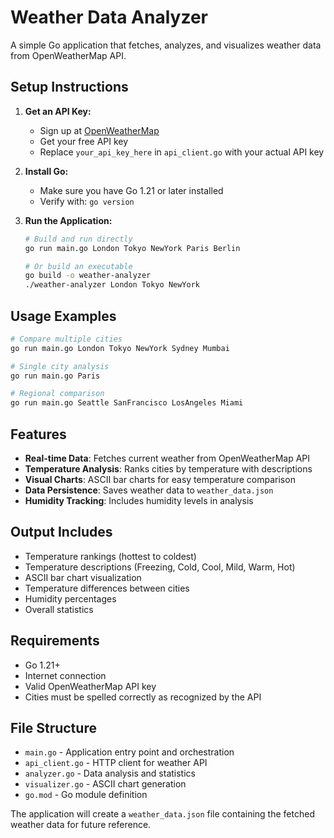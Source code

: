 # Weather Data Analyzer

A simple Go application that fetches, analyzes, and visualizes weather data from OpenWeatherMap API.

## Setup Instructions

1. **Get an API Key:**
   - Sign up at [OpenWeatherMap](https://openweathermap.org/api)
   - Get your free API key
   - Replace `your_api_key_here` in `api_client.go` with your actual API key

2. **Install Go:**
   - Make sure you have Go 1.21 or later installed
   - Verify with: `go version`

3. **Run the Application:**
   ```bash
   # Build and run directly
   go run main.go London Tokyo NewYork Paris Berlin
   
   # Or build an executable
   go build -o weather-analyzer
   ./weather-analyzer London Tokyo NewYork
   ```

## Usage Examples

```bash
# Compare multiple cities
go run main.go London Tokyo NewYork Sydney Mumbai

# Single city analysis
go run main.go Paris

# Regional comparison
go run main.go Seattle SanFrancisco LosAngeles Miami
```

## Features

- **Real-time Data**: Fetches current weather from OpenWeatherMap API
- **Temperature Analysis**: Ranks cities by temperature with descriptions
- **Visual Charts**: ASCII bar charts for easy temperature comparison
- **Data Persistence**: Saves weather data to `weather_data.json`
- **Humidity Tracking**: Includes humidity levels in analysis

## Output Includes

- Temperature rankings (hottest to coldest)
- Temperature descriptions (Freezing, Cold, Cool, Mild, Warm, Hot)
- ASCII bar chart visualization
- Temperature differences between cities
- Humidity percentages
- Overall statistics

## Requirements

- Go 1.21+
- Internet connection
- Valid OpenWeatherMap API key
- Cities must be spelled correctly as recognized by the API

## File Structure

- `main.go` - Application entry point and orchestration
- `api_client.go` - HTTP client for weather API
- `analyzer.go` - Data analysis and statistics
- `visualizer.go` - ASCII chart generation
- `go.mod` - Go module definition

The application will create a `weather_data.json` file containing the fetched weather data for future reference.